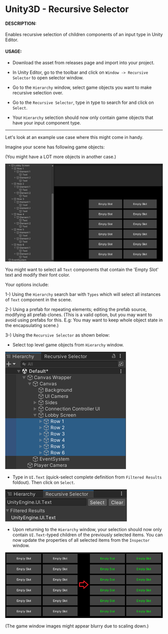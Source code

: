 # Unity3D - Recursive Selector

#### DESCRIPTION:

Enables recursive selection of children components of an input type in Unity Editor.

#### USAGE:

- Download the asset from releases page and import into your project.

- In Unity Editor, go to the toolbar and click on `Window -> Recursive Selector` to open selector window.

- Go to the `Hierarchy` window, select game objects you want to make recursive selection over.

- Go to the `Recursive Selector`, type in type to search for and click on `Select`.

- Your `Hierarchy` selection should now only contain game objects that have your input component type.

---

Let's look at an example use case where this might come in handy.

Imagine your scene has following game objects:

(You might have a LOT more objects in another case.)

![](/Readme/Example_Lobby_Representation.png)

You might want to select all `Text` components that contain the 'Empty Slot' text and modify their font color.

Your options include:

1-) Using the `Hierarchy` search bar with `Types` which will select all instances of `Text` component in the scene.

2-) Using a prefab for repeating elements; editing the prefab source, modifying all prefab clones. (This is a valid option, but you may want to avoid using prefabs for this. E.g: You may want to keep whole object state in the encapsulating scene.)

3-) Using the `Recursive Selector` as shown below:


- Select top level game objects from `Hierarchy` window.

![](/Readme/Hierarchy_Selection.png)

- Type in `UI.Text` (quick-select complete definition from `Filtered Results` foldout). Then click on `Select`.

![](/Readme/Recursive_Selector_Usage.png)

- Upon returning to the `Hierarchy` window, your selection should now only contain `UI.Text`-typed children of the previously selected items. You can now update the properties of all selected items from the `Inspector` window.

![](/Readme/Change.png)

(The game window images might appear blurry due to scaling down.)
